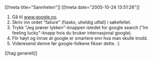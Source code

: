 [[!meta  title="Sannheten"]]
[[!meta  date="2005-10-24 13:51:26"]]
1) Gå til <a href="http://www.google.no">www.google.no</a>.
2) Skriv inn ordet "failure" (fiasko, uheldig utfall) i søkefeltet.
3) Trykk "Jeg prøver lykken"-knappen istedet for google search ("Im feeling lucky"-knapp hvis du bruker internasjonal google).
4) Flir høyt og innse at google er smartere enn hva man skulle trodd.
5) Videresend denne før google-folkene fikser dette. :)

[[!tag  generelt]]